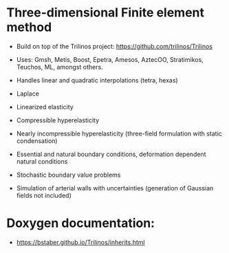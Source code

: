 # Three-dimensional Finite element method 

* Build on top of the Trilinos project: https://github.com/trilinos/Trilinos

* Uses: Gmsh, Metis, Boost, Epetra, Amesos, AztecOO, Stratimikos, Teuchos, ML, amongst others.
* Handles linear and quadratic interpolations (tetra, hexas)
* Laplace
* Linearized elasticity
* Compressible hyperelasticity
* Nearly incompressible hyperelasticity (three-field formulation with static condensation)
* Essential and natural boundary conditions, deformation dependent natural conditions
* Stochastic boundary value problems
* Simulation of arterial walls with uncertainties (generation of Gaussian fields not included)

# Doxygen documentation:
* https://bstaber.github.io/Trilinos/inherits.html


